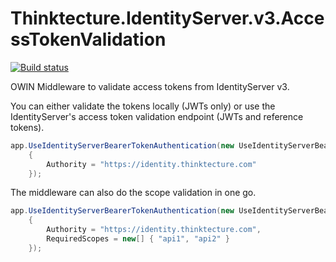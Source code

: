 Thinktecture.IdentityServer.v3.AccessTokenValidation
====================================================

[![Build status](https://ci.appveyor.com/api/projects/status/2qk9c4dxea9g801e?svg=true)](https://ci.appveyor.com/project/leastprivilege/thinktecture-identityserver-v3-accesstokenvalidati)


OWIN Middleware to validate access tokens from IdentityServer v3.

You can either validate the tokens locally (JWTs only) or use the IdentityServer's access token validation endpoint (JWTs and reference tokens).

```csharp
app.UseIdentityServerBearerTokenAuthentication(new UseIdentityServerBearerTokenAuthentication
    {
        Authority = "https://identity.thinktecture.com"
    });
```

The middleware can also do the scope validation in one go.

```csharp
app.UseIdentityServerBearerTokenAuthentication(new UseIdentityServerBearerTokenAuthentication
    {
        Authority = "https://identity.thinktecture.com",
        RequiredScopes = new[] { "api1", "api2" }
    });
```
